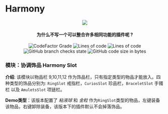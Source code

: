# Harmony
<p align="center">
<img src = "https://user-images.githubusercontent.com/39553613/145566584-494920e6-bdac-4c23-985d-9d00187c90e1.jpg">
</p>

<h4 align="center">为什么不写一个可以整合许多相同功能的插件呢 ?</h4>

<p align="center">
<img alt="CodeFactor Grade" src="https://img.shields.io/codefactor/grade/github/Caishangqi/Harmony">
<img alt="Lines of code" src="https://img.shields.io/tokei/lines/github/Caishangqi/Harmony">
<img alt="Lines of code" src="https://img.shields.io/badge/paper-1.17.1-green">
<img alt="GitHub branch checks state" src="https://img.shields.io/github/checks-status/Caishangqi/Harmony/master?label=build">
<img alt="GitHub code size in bytes" src="https://img.shields.io/github/languages/code-size/Caishangqi/Harmony">
</p>




### 模块：协调饰品 Harmony Slot
**介绍**: 该模块以物品栏 9,10,11,12 作为饰品栏，只有指定类型的物品才能放入。四种类型的饰品分别为: `RingSlot` 戒指栏，`CuriosSlot` 珍品栏，`BraceletSlot` 手镯栏 以及 `AmuletsSlot` 项链栏。

**Demo类型**：该版本配置了 _粘液球_ 和 _金粒_ 作为`RingSlot`类型的物品，左键装备该物品，右键卸除装备，该版本下的插件默认不会掉落饰品。

